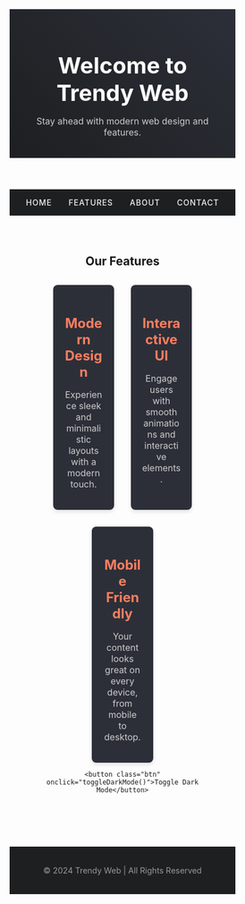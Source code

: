 <!DOCTYPE html>
<html lang="en">
<head>
  <meta charset="UTF-8">
  <meta name="viewport" content="width=device-width, initial-scale=1.0">
  <meta http-equiv="X-UA-Compatible" content="ie=edge">
  <title>Trendy Website</title>
  <link href="https://fonts.googleapis.com/css2?family=Roboto:wght@400;500&family=Montserrat:wght@700&display=swap" rel="stylesheet">
  <style>
    /* General Reset */
    * {
      margin: 0;
      padding: 0;
      box-sizing: border-box;
    }
    
    body {
      font-family: 'Roboto', sans-serif;
      background-color: #121212;
      color: #ffffff;
      line-height: 1.6;
      margin: 0;
    }

    h1, h2 {
      font-family: 'Montserrat', sans-serif;
    }

    a {
      text-decoration: none;
      color: inherit;
    }

    /* Header Styles */
    header {
      background: linear-gradient(45deg, #1d1f21, #2c2f38);
      padding: 20px;
      text-align: center;
    }

    header h1 {
      color: #ffffff;
      font-size: 2.5rem;
      margin-bottom: 0.5rem;
    }

    header p {
      color: #ccc;
      font-size: 1rem;
    }

    /* Navigation Styles */
    nav {
      display: flex;
      justify-content: center;
      background-color: #1d1f21;
      padding: 15px;
    }

    nav a {
      color: #f1f1f1;
      margin: 0 15px;
      font-weight: 500;
      text-transform: uppercase;
      letter-spacing: 1px;
      transition: color 0.3s ease;
    }

    nav a:hover {
      color: #ff7e5f;
    }

    /* Main Content Styles */
    section {
      padding: 40px 20px;
      text-align: center;
    }

    .feature {
      display: flex;
      justify-content: center;
      margin-top: 30px;
      gap: 30px;
      flex-wrap: wrap;
    }

    .feature-item {
      background: #2c2f38;
      border-radius: 8px;
      padding: 20px;
      width: 30%;
      text-align: center;
      box-shadow: 0 4px 6px rgba(0, 0, 0, 0.1);
      transition: transform 0.3s ease, box-shadow 0.3s ease;
    }

    .feature-item:hover {
      transform: translateY(-10px);
      box-shadow: 0 6px 10px rgba(0, 0, 0, 0.2);
    }

    .feature-item h2 {
      margin-bottom: 1rem;
      color: #ff7e5f;
      font-size: 1.5rem;
    }

    .feature-item p {
      color: #ccc;
      font-size: 1rem;
    }

    /* Footer Styles */
    footer {
      background: #1d1f21;
      text-align: center;
      padding: 20px;
      margin-top: 40px;
    }

    footer p {
      color: #999;
      font-size: 0.9rem;
    }

    /* Dark Mode Styles */
    body.dark-mode {
      background-color: #1e1e1e;
    }

    body.dark-mode header {
      background: linear-gradient(45deg, #2c2f38, #1d1f21);
    }

    body.dark-mode footer {
      background: #2c2f38;
    }

    /* Button */
    .btn {
      background-color: #ff7e5f;
      padding: 10px 20px;
      color: white;
      border-radius: 50px;
      font-weight: 500;
      text-transform: uppercase;
      letter-spacing: 1px;
      cursor: pointer;
      border: none;
      transition: background-color 0.3s ease;
    }

    .btn:hover {
      background-color: #f6a5b1;
    }

  </style>
</head>
<body>
  <header>
    <h1>Welcome to Trendy Web</h1>
    <p>Stay ahead with modern web design and features.</p>
  </header>

  <nav>
    <a href="#">Home</a>
    <a href="#">Features</a>
    <a href="#">About</a>
    <a href="#">Contact</a>
  </nav>

  <section>
    <h2>Our Features</h2>
    <div class="feature">
      <div class="feature-item">
        <h2>Modern Design</h2>
        <p>Experience sleek and minimalistic layouts with a modern touch.</p>
      </div>
      <div class="feature-item">
        <h2>Interactive UI</h2>
        <p>Engage users with smooth animations and interactive elements.</p>
      </div>
      <div class="feature-item">
        <h2>Mobile Friendly</h2>
        <p>Your content looks great on every device, from mobile to desktop.</p>
      </div>
    </div>

    <button class="btn" onclick="toggleDarkMode()">Toggle Dark Mode</button>
  </section>

  <footer>
    <p>&copy; 2024 Trendy Web | All Rights Reserved</p>
  </footer>

  <script>
    // Dark Mode Toggle Functionality
    function toggleDarkMode() {
      document.body.classList.toggle('dark-mode');
    }
  </script>
</body>
</html>

<!---
piti699/piti699 is a ✨ special ✨ repository because its `README.md` (this file) appears on your GitHub profile.
You can click the Preview link to take a look at your changes.
--->
